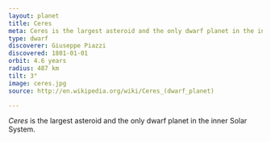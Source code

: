 ```yaml
---
layout: planet
title: Ceres
meta: Ceres is the largest asteroid and the only dwarf planet in the inner circle.
type: dwarf
discoverer: Giuseppe Piazzi
discovered: 1801-01-01
orbit: 4.6 years
radius: 487 km
tilt: 3°
image: ceres.jpg
source: http://en.wikipedia.org/wiki/Ceres_(dwarf_planet)

---
```


*Ceres* is the largest asteroid and the only dwarf planet in the inner Solar System.